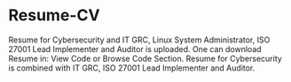 # Resume-CV

Resume for Cybersecurity and IT GRC, Linux System Administrator, ISO 27001 Lead Implementer and Auditor is uploaded.
One can download Resume in: View Code or Browse Code Section.
Resume for Cybersecurity is combined with IT GRC, ISO 27001 Lead Implementer and Auditor.

